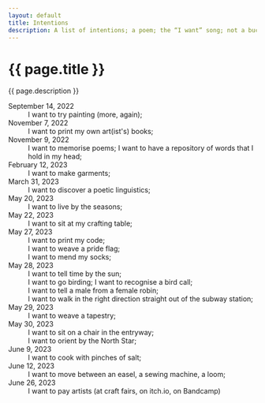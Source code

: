 ```yaml
---
layout: default
title: Intentions
description: A list of intentions; a poem; the “I want” song; not a bucket list——
---
```


<div class="intro">
  <h1>{{ page.title }}</h1>
  <div>
    <p>{{ page.description }}</p>
  </div>
</div>
<div class="section">
  <dl class="intentions">
    <div>
      <dt>September 14, 2022</dt>
      <dd>I want to try painting (more, again);</dd>
    </div>
    <div>
      <dt>November 7, 2022</dt>
      <dd>I want to print my own art(ist's) books;</dd>
    </div>
    <div>
      <dt>November 9, 2022</dt>
      <dd>I want to memorise poems; I want to have a repository of words that I hold in my head;</dd>
    </div>
    <div>
      <dt>February 12, 2023</dt>
      <dd>I want to make garments;</dd>
    </div>
    <div>
      <dt>March 31, 2023</dt>
      <dd>I want to discover a poetic linguistics;</dd>
    </div>
    <div>
      <dt>May 20, 2023</dt>
      <dd>I want to live by the seasons;</dd>
    </div>
    <div>
      <dt>May 22, 2023</dt>
      <dd>I want to sit at my crafting table;</dd>
    </div>
    <div>
      <dt>May 27, 2023</dt>
      <div>
        <dd>I want to print my code;</dd>
        <dd>I want to weave a pride flag;</dd>
        <dd>I want to mend my socks;</dd>
      </div>
    </div>
    <div>
      <dt>May 28, 2023</dt>
      <div>
        <dd>I want to tell time by the sun;</dd>
        <dd>I want to go birding; I want to recognise a bird call;</dd>
        <dd>I want to tell a male from a female robin;</dd>
        <dd>I want to walk in the right direction straight out of the subway station;</dd>
      </div>
    </div>
    <div>
      <dt>May 29, 2023</dt>
      <dd>I want to weave a tapestry;</dd>
    </div>
    <div>
      <dt>May 30, 2023</dt>
      <div>
        <dd>I want to sit on a chair in the entryway;</dd>
        <dd>I want to orient by the North Star;</dd>
      </div>
    </div>
    <div>
      <dt>June 9, 2023</dt>
      <dd>I want to cook with pinches of salt;</dd>
    </div>
    <div>
      <dt>June 12, 2023</dt>
      <dd>I want to move between an easel, a sewing machine, a loom;</dd>
    </div>
    <div>
      <dt>June 26, 2023</dt>
      <dd>I want to pay artists (at craft fairs, on itch.io, on Bandcamp)</dd>
    </div>
  </dl>
</div>